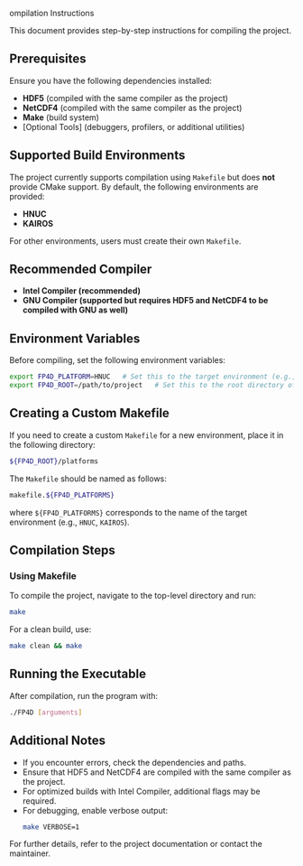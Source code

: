 ompilation Instructions

This document provides step-by-step instructions for compiling the project.

## Prerequisites

Ensure you have the following dependencies installed:

- **HDF5** (compiled with the same compiler as the project)
- **NetCDF4** (compiled with the same compiler as the project)
- **Make** (build system)
- [Optional Tools] (debuggers, profilers, or additional utilities)

## Supported Build Environments

The project currently supports compilation using `Makefile` but does **not** provide CMake support.
By default, the following environments are provided:

- **HNUC**
- **KAIROS**

For other environments, users must create their own `Makefile`.

## Recommended Compiler

- **Intel Compiler (recommended)**
- **GNU Compiler (supported but requires HDF5 and NetCDF4 to be compiled with GNU as well)**

## Environment Variables

Before compiling, set the following environment variables:

```sh
export FP4D_PLATFORM=HNUC   # Set this to the target environment (e.g., HNUC, KAIROS)
export FP4D_ROOT=/path/to/project   # Set this to the root directory of the project
```

## Creating a Custom Makefile

If you need to create a custom `Makefile` for a new environment, place it in the following directory:

```sh
${FP4D_ROOT}/platforms
```

The `Makefile` should be named as follows:

```sh
makefile.${FP4D_PLATFORMS}
```

where `${FP4D_PLATFORMS}` corresponds to the name of the target environment (e.g., `HNUC`, `KAIROS`).

## Compilation Steps

### Using Makefile

To compile the project, navigate to the top-level directory and run:

```sh
make
```

For a clean build, use:

```sh
make clean && make
```

## Running the Executable

After compilation, run the program with:

```sh
./FP4D [arguments]
```

## Additional Notes

- If you encounter errors, check the dependencies and paths.
- Ensure that HDF5 and NetCDF4 are compiled with the same compiler as the project.
- For optimized builds with Intel Compiler, additional flags may be required.
- For debugging, enable verbose output:
  ```sh
  make VERBOSE=1
  ```

For further details, refer to the project documentation or contact the maintainer.


